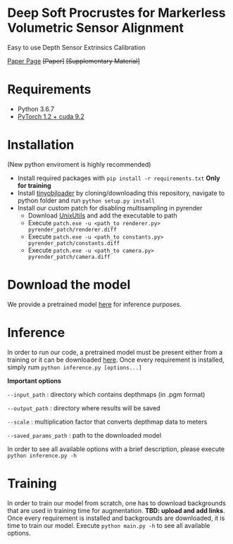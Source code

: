 # Deep Soft Procrustes for Markerless Volumetric Sensor Alignment
Easy to use Depth Sensor Extrinsics Calibration

[Paper Page](https://vcl3d.github.io/StructureNet/)
~~[Paper]~~
~~[Supplementary Material]~~

# Requirements
- Python 3.6.7
- [PyTorch 1.2 + cuda 9.2](https://pytorch.org/get-started/previous-versions/#v120)

# Installation
(New python enviroment is highly recommended)
- Install required packages with `pip install -r requirements.txt`
**Only for training**
- Install [tinyobjloader](https://github.com/tinyobjloader/tinyobjloader) by cloning/downloading this repository, navigate to python folder and run `python setup.py install`
- Install our custom patch for disabling multisampling in pyrender
  - Download [UnixUtils](https://sourceforge.net/projects/unxutils/files/latest/download) and add the executable to path
  - Execute `patch.exe -u <path_to renderer.py>  pyrender_patch/renderer.diff`
  - Execute `patch.exe -u <path_to constants.py>  pyrender_patch/constants.diff`
  - Execute `patch.exe -u <path_to camera.py>  pyrender_patch/camera.diff`

# Download the model
We provide a pretrained model [here](https://drive.google.com/open?id=1JRQ6VQoPyQSPx3te3LX3MHIRwSYI1_fJ) for inference purposes.

# Inference
In order to run our code, a pretrained model must be present either from a training or it can be downloaded [here](#download-the-model).
Once every requirement is installed, simply rum `python inference.py [options...]`

**Important options**

`--input_path` : directory which contains depthmaps (in .pgm format)

`--output_path` : directory where results will be saved

`--scale` : multiplication factor that converts depthmap data to meters

`--saved_params_path` : path to the downloaded model

In order to see all available options with a brief description, please execute `python inference.py -h`

# Training
In order to train our model from scratch, one has to download backgrounds that are used in training time for augmentation.
**TBD: upload and add links**.
Once every requirement is installed and backgrounds are downloaded, it is time to train our model.
Execute `python main.py -h` to see all available options.


